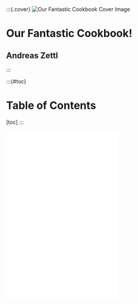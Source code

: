 <!-- @toppage -->
<link rel="stylesheet" href="a4.css" />

:::{.cover}
![Our Fantastic Cookbook Cover Image](https://images.unsplash.com/photo-1506368249639-73a05d6f6488?ixlib=rb-1.2.1&ixid=eyJhcHBfaWQiOjEyMDd9&auto=format&fit=crop&w=1868&q=80)

# Our Fantastic Cookbook!

## Andreas Zettl
:::

:::{#toc}
# Table of Contents

[toc]
:::

![rel=content](recipes/cookies.md)
![rel=content](recipes/shrimpcurry.md)
![rel=content](recipes/sweetpotato.md)